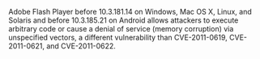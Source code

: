 Adobe Flash Player before 10.3.181.14 on Windows, Mac OS X, Linux, and Solaris and before 10.3.185.21 on Android allows attackers to execute arbitrary code or cause a denial of service (memory corruption) via unspecified vectors, a different vulnerability than CVE-2011-0619, CVE-2011-0621, and CVE-2011-0622.